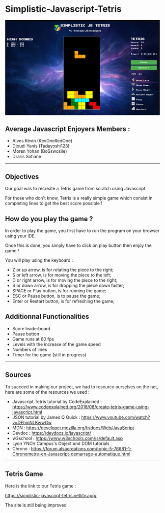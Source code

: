 # Simplistic-Javascript-Tetris

![image](/assets/img/tetrisgame.png)
## Average Javascript Enjoyers Members :
- Alves Kévin (KevOneRedOne)
- Djoudi Yanis (Tadayoshi123)
- Moren Yohan (BoSswosile)
- Draris Sofiane 

<hr>

## Objectives
Our goal was to recreate a Tetris game from scratch using Javascript.

For those who don't know, Tetris is a really simple game which consist in completing lines to get the best score possible !

## How do you play the game ?
In order to play the game, you first have to run the program on your browser using your IDE.

Once this is done, you simply have to click on play button then enjoy the game !

You will play using the keyboard :
- Z or up arrow, is for rotating the piece to the right;
- S or left arrow, is for moving the piece to the left;
- D or right arrow, is for moving the piece to the right;
- S or down arrow, is for dropping the piece down faster;
- SPACE or Play button, is for running the game;
- ESC or Pause button, is to pause the game;
- Enter or Restart button, is for refreshing the game;

## Additionnal Functionalities
- Score leaderboard
- Pause button
- Game runs at 60 fps
- Levels with the increase of the game speed
- Numbers of lines 
- Timer for the game (still in progress)

<hr>

## Sources
To succeed in making our project, we had to resource ourselves on the net, here are some of the resources we used :

- Javascript Tetris tutorial by CodeExplained : https://www.codeexplained.org/2018/08/create-tetris-game-using-javascript.html
- JSON tutorial by James Q Quick : https://www.youtube.com/watch?v=DFhmNLKwwGw
- MDN : https://developer.mozilla.org/fr/docs/Web/JavaScript
- Devdoc : https://devdocs.io/javascript/
- w3school : https://www.w3schools.com/js/default.asp
- Lyon YNOV Campus's Object and DOM tutorials
- Chrono : https://forum.alsacreations.com/topic-5-76681-1-Chronometre-en-Javascript-demarrage-automatique.html 


<hr>

## Tetris Game 

Here is the link to our Tetris game :

https://simplistic-javascript-tetris.netlify.app/

The site is still being improved

